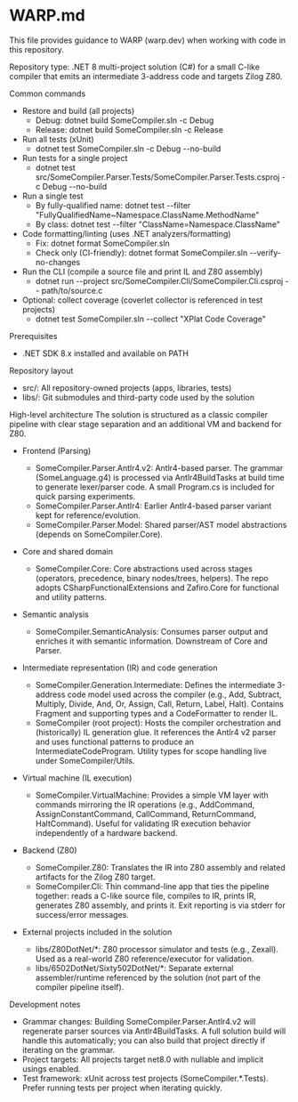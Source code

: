 # WARP.md

This file provides guidance to WARP (warp.dev) when working with code in this repository.

Repository type: .NET 8 multi-project solution (C#) for a small C-like compiler that emits an intermediate 3-address code and targets Zilog Z80.

Common commands
- Restore and build (all projects)
  - Debug: dotnet build SomeCompiler.sln -c Debug
  - Release: dotnet build SomeCompiler.sln -c Release
- Run all tests (xUnit)
  - dotnet test SomeCompiler.sln -c Debug --no-build
- Run tests for a single project
  - dotnet test src/SomeCompiler.Parser.Tests/SomeCompiler.Parser.Tests.csproj -c Debug --no-build
- Run a single test
  - By fully-qualified name: dotnet test --filter "FullyQualifiedName~Namespace.ClassName.MethodName"
  - By class: dotnet test --filter "ClassName=Namespace.ClassName"
- Code formatting/linting (uses .NET analyzers/formatting)
  - Fix: dotnet format SomeCompiler.sln
  - Check only (CI-friendly): dotnet format SomeCompiler.sln --verify-no-changes
- Run the CLI (compile a source file and print IL and Z80 assembly)
  - dotnet run --project src/SomeCompiler.Cli/SomeCompiler.Cli.csproj -- path/to/source.c
- Optional: collect coverage (coverlet collector is referenced in test projects)
  - dotnet test SomeCompiler.sln --collect "XPlat Code Coverage"

Prerequisites
- .NET SDK 8.x installed and available on PATH

Repository layout
- src/: All repository-owned projects (apps, libraries, tests)
- libs/: Git submodules and third-party code used by the solution

High-level architecture
The solution is structured as a classic compiler pipeline with clear stage separation and an additional VM and backend for Z80.

- Frontend (Parsing)
  - SomeCompiler.Parser.Antlr4.v2: Antlr4-based parser. The grammar (SomeLanguage.g4) is processed via Antlr4BuildTasks at build time to generate lexer/parser code. A small Program.cs is included for quick parsing experiments.
  - SomeCompiler.Parser.Antlr4: Earlier Antlr4-based parser variant kept for reference/evolution.
  - SomeCompiler.Parser.Model: Shared parser/AST model abstractions (depends on SomeCompiler.Core).

- Core and shared domain
  - SomeCompiler.Core: Core abstractions used across stages (operators, precedence, binary nodes/trees, helpers). The repo adopts CSharpFunctionalExtensions and Zafiro.Core for functional and utility patterns.

- Semantic analysis
  - SomeCompiler.SemanticAnalysis: Consumes parser output and enriches it with semantic information. Downstream of Core and Parser.

- Intermediate representation (IR) and code generation
  - SomeCompiler.Generation.Intermediate: Defines the intermediate 3-address code model used across the compiler (e.g., Add, Subtract, Multiply, Divide, And, Or, Assign, Call, Return, Label, Halt). Contains Fragment and supporting types and a CodeFormatter to render IL.
  - SomeCompiler (root project): Hosts the compiler orchestration and (historically) IL generation glue. It references the Antlr4 v2 parser and uses functional patterns to produce an IntermediateCodeProgram. Utility types for scope handling live under SomeCompiler/Utils.

- Virtual machine (IL execution)
  - SomeCompiler.VirtualMachine: Provides a simple VM layer with commands mirroring the IR operations (e.g., AddCommand, AssignConstantCommand, CallCommand, ReturnCommand, HaltCommand). Useful for validating IR execution behavior independently of a hardware backend.

- Backend (Z80)
  - SomeCompiler.Z80: Translates the IR into Z80 assembly and related artifacts for the Zilog Z80 target.
  - SomeCompiler.Cli: Thin command-line app that ties the pipeline together: reads a C-like source file, compiles to IR, prints IR, generates Z80 assembly, and prints it. Exit reporting is via stderr for success/error messages.

- External projects included in the solution
  - libs/Z80DotNet/*: Z80 processor simulator and tests (e.g., Zexall). Used as a real-world Z80 reference/executor for validation.
  - libs/6502DotNet/Sixty502DotNet/*: Separate external assembler/runtime referenced by the solution (not part of the compiler pipeline itself).

Development notes
- Grammar changes: Building SomeCompiler.Parser.Antlr4.v2 will regenerate parser sources via Antlr4BuildTasks. A full solution build will handle this automatically; you can also build that project directly if iterating on the grammar.
- Project targets: All projects target net8.0 with nullable and implicit usings enabled.
- Test framework: xUnit across test projects (SomeCompiler.*.Tests). Prefer running tests per project when iterating quickly.

